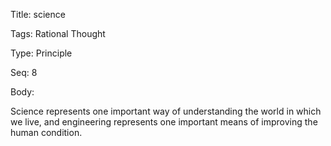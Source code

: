 Title:  science

Tags:   Rational Thought

Type:   Principle

Seq:    8

Body: 

Science represents one important way of understanding the world in which we live, and engineering represents one important means of improving the human condition. 


